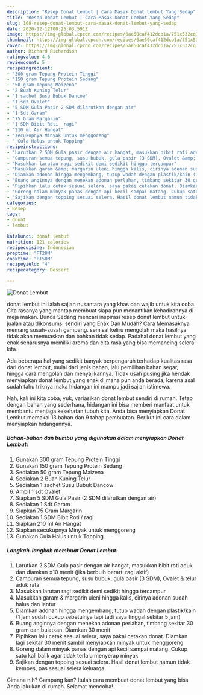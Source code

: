 ```yaml
---
description: "Resep Donat Lembut | Cara Masak Donat Lembut Yang Sedap"
title: "Resep Donat Lembut | Cara Masak Donat Lembut Yang Sedap"
slug: 168-resep-donat-lembut-cara-masak-donat-lembut-yang-sedap
date: 2020-12-12T00:25:03.591Z
image: https://img-global.cpcdn.com/recipes/6ae50caf412dcb1a/751x532cq70/donat-lembut-foto-resep-utama.jpg
thumbnail: https://img-global.cpcdn.com/recipes/6ae50caf412dcb1a/751x532cq70/donat-lembut-foto-resep-utama.jpg
cover: https://img-global.cpcdn.com/recipes/6ae50caf412dcb1a/751x532cq70/donat-lembut-foto-resep-utama.jpg
author: Richard Richardson
ratingvalue: 4.6
reviewcount: 5
recipeingredient:
- "300 gram Tepung Protein Tinggi"
- "150 gram Tepung Protein Sedang"
- "50 gram Tepung Maizena"
- "2 Buah Kuning Telur"
- "1 sachet Susu Bubuk Dancow"
- "1 sdt Ovalet"
- "5 SDM Gula Pasir 2 SDM dilarutkan dengan air"
- "1 Sdt Garam"
- "75 Gram Margarin"
- "1 SDM Bibit Roti  ragi"
- "210 ml Air Hangat"
- "secukupnya Minyak untuk menggoreng"
- " Gula Halus untuk Topping"
recipeinstructions:
- "Larutkan 2 SDM Gula pasir dengan air hangat, masukkan bibit roti aduk dan diamkan ±10 menit (jika berbuih berarti ragi aktif)"
- "Campuran semua tepung, susu bubuk, gula pasir (3 SDM), Ovalet &amp; telur aduk rata"
- "Masukkan larutan ragi sedikit demi sedikit hingga tercampur"
- "Masukkan garam &amp; margarin uleni hingga kalis, cirinya adonan sudah halus dan lentur"
- "Diamkan adonan hingga mengembang, tutup wadah dengan plastik/kain (1 jam sudah cukup sebetulnya tapi tadi saya tinggal sekitar 5 jam)"
- "Buang anginnya dengan menekan adonan perlahan, timbang sekitar 30 gram dan bulatkan. Diamkan 30 menit"
- "Pipihkan lalu cetak sesuai selera, saya pakai cetakan donat. Diamkan lagi sekitar 30 menit sambil menyiapkan minyak untuk menggoreng"
- "Goreng dalam minyak panas dengan api kecil sampai matang. Cukup satu kali balik agar tidak terlalu menyerap minyak"
- "Sajikan dengan topping sesuai selera. Hasil donat lembut namun tidak kempes, pas sesuai selera keluarga."
categories:
- Resep
tags:
- donat
- lembut

katakunci: donat lembut 
nutrition: 121 calories
recipecuisine: Indonesian
preptime: "PT28M"
cooktime: "PT50M"
recipeyield: "4"
recipecategory: Dessert

---
```



![Donat Lembut](https://img-global.cpcdn.com/recipes/6ae50caf412dcb1a/751x532cq70/donat-lembut-foto-resep-utama.jpg)


donat lembut ini ialah sajian nusantara yang khas dan wajib untuk kita coba. Cita rasanya yang mantap membuat siapa pun menantikan kehadirannya di meja makan.
Bunda Sedang mencari inspirasi resep donat lembut untuk jualan atau dikonsumsi sendiri yang Enak Dan Mudah? Cara Memasaknya memang susah-susah gampang. semisal keliru mengolah maka hasilnya tidak akan memuaskan dan bahkan tidak sedap. Padahal donat lembut yang enak seharusnya memiliki aroma dan cita rasa yang bisa memancing selera kita.

Ada beberapa hal yang sedikit banyak berpengaruh terhadap kualitas rasa dari donat lembut, mulai dari jenis bahan, lalu pemilihan bahan segar, hingga cara mengolah dan menyajikannya. Tidak usah pusing jika hendak menyiapkan donat lembut yang enak di mana pun anda berada, karena asal sudah tahu triknya maka hidangan ini mampu jadi sajian istimewa.




Nah, kali ini kita coba, yuk, variasikan donat lembut sendiri di rumah. Tetap dengan bahan yang sederhana, hidangan ini bisa memberi manfaat untuk membantu menjaga kesehatan tubuh kita. Anda bisa menyiapkan Donat Lembut memakai 13 bahan dan 9 tahap pembuatan. Berikut ini cara dalam menyiapkan hidangannya.

<!--inarticleads1-->

##### Bahan-bahan dan bumbu yang digunakan dalam menyiapkan Donat Lembut:

1. Gunakan 300 gram Tepung Protein Tinggi
1. Gunakan 150 gram Tepung Protein Sedang
1. Sediakan 50 gram Tepung Maizena
1. Sediakan 2 Buah Kuning Telur
1. Sediakan 1 sachet Susu Bubuk Dancow
1. Ambil 1 sdt Ovalet
1. Siapkan 5 SDM Gula Pasir (2 SDM dilarutkan dengan air)
1. Sediakan 1 Sdt Garam
1. Siapkan 75 Gram Margarin
1. Sediakan 1 SDM Bibit Roti / ragi
1. Siapkan 210 ml Air Hangat
1. Siapkan secukupnya Minyak untuk menggoreng
1. Gunakan  Gula Halus untuk Topping




<!--inarticleads2-->

##### Langkah-langkah membuat Donat Lembut:

1. Larutkan 2 SDM Gula pasir dengan air hangat, masukkan bibit roti aduk dan diamkan ±10 menit (jika berbuih berarti ragi aktif)
1. Campuran semua tepung, susu bubuk, gula pasir (3 SDM), Ovalet &amp; telur aduk rata
1. Masukkan larutan ragi sedikit demi sedikit hingga tercampur
1. Masukkan garam &amp; margarin uleni hingga kalis, cirinya adonan sudah halus dan lentur
1. Diamkan adonan hingga mengembang, tutup wadah dengan plastik/kain (1 jam sudah cukup sebetulnya tapi tadi saya tinggal sekitar 5 jam)
1. Buang anginnya dengan menekan adonan perlahan, timbang sekitar 30 gram dan bulatkan. Diamkan 30 menit
1. Pipihkan lalu cetak sesuai selera, saya pakai cetakan donat. Diamkan lagi sekitar 30 menit sambil menyiapkan minyak untuk menggoreng
1. Goreng dalam minyak panas dengan api kecil sampai matang. Cukup satu kali balik agar tidak terlalu menyerap minyak
1. Sajikan dengan topping sesuai selera. Hasil donat lembut namun tidak kempes, pas sesuai selera keluarga.




Gimana nih? Gampang kan? Itulah cara membuat donat lembut yang bisa Anda lakukan di rumah. Selamat mencoba!
